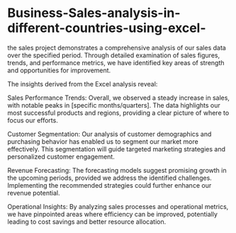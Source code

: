 # Business-Sales-analysis-in-different-countries-using-excel-
the sales project demonstrates a comprehensive analysis of our sales data over the specified period. Through detailed examination of sales figures, trends, and performance metrics, we have identified key areas of strength and opportunities for improvement.

The insights derived from the Excel analysis reveal:

Sales Performance Trends: Overall, we observed a steady increase in sales, with notable peaks in [specific months/quarters]. The data highlights our most successful products and regions, providing a clear picture of where to focus our efforts.

Customer Segmentation: Our analysis of customer demographics and purchasing behavior has enabled us to segment our market more effectively. This segmentation will guide targeted marketing strategies and personalized customer engagement.

Revenue Forecasting: The forecasting models suggest promising growth in the upcoming periods, provided we address the identified challenges. Implementing the recommended strategies could further enhance our revenue potential.

Operational Insights: By analyzing sales processes and operational metrics, we have pinpointed areas where efficiency can be improved, potentially leading to cost savings and better resource allocation.
